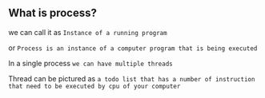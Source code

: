 
## What is process?
 
 we can call it as `Instance of a running program`

 or `Process is an instance of a computer program that is being executed`

 In a single process  `we can have multiple threads`

 Thread can be pictured as `a todo list that has a number of instruction that need to be executed by cpu of your computer `
